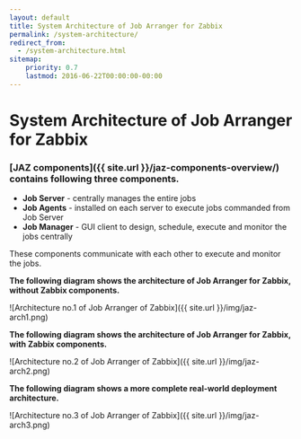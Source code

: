 ```yaml
---
layout: default
title: System Architecture of Job Arranger for Zabbix
permalink: /system-architecture/
redirect_from:
  - /system-architecture.html
sitemap:
    priority: 0.7
    lastmod: 2016-06-22T00:00:00-00:00
---
```


# <i class="fa fa-cogs"></i> System Architecture of Job Arranger for Zabbix


### [JAZ components]({{ site.url }}/jaz-components-overview/) contains following three components.

*   **Job Server** - centrally manages the entire jobs
*   **Job Agents** - installed on each server to execute jobs commanded from Job Server
*   **Job Manager** - GUI client to design, schedule, execute and monitor the jobs centrally

These components communicate with each other to execute and monitor the jobs.



**The following diagram shows the architecture of Job Arranger for Zabbix, without Zabbix components.**

![Architecture no.1 of Job Arranger of Zabbix]({{ site.url }}/img/jaz-arch1.png)



**The following diagram shows the architecture of Job Arranger for Zabbix, with Zabbix components.**

![Architecture no.2 of Job Arranger of Zabbix]({{ site.url }}/img/jaz-arch2.png)



**The following diagram shows a more complete real-world deployment architecture.**

![Architecture no.3 of Job Arranger of Zabbix]({{ site.url }}/img/jaz-arch3.png)